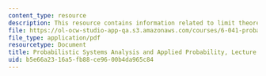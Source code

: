 ```yaml
---
content_type: resource
description: This resource contains information related to limit theorems - I.
file: https://ol-ocw-studio-app-qa.s3.amazonaws.com/courses/6-041-probabilistic-systems-analysis-and-applied-probability-fall-2010/b5e66a2316a5fb88ce9600b4da965c84_MIT6_041F10_L19.pdf
file_type: application/pdf
resourcetype: Document
title: Probabilistic Systems Analysis and Applied Probability, Lecture 19
uid: b5e66a23-16a5-fb88-ce96-00b4da965c84
---
```

